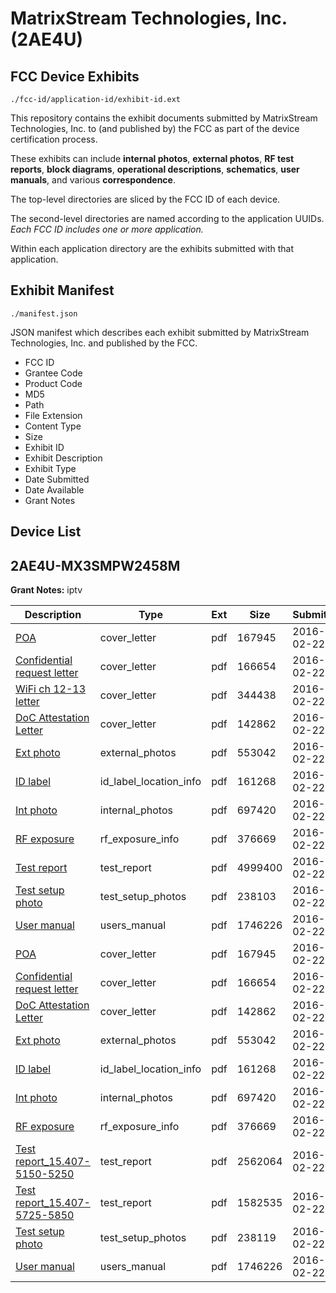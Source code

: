 # MatrixStream Technologies, Inc. (2AE4U)
## FCC Device Exhibits

```
./fcc-id/application-id/exhibit-id.ext
```

This repository contains the exhibit documents submitted by MatrixStream Technologies, Inc. to (and published by) the FCC as part of the device certification process.

These exhibits can include **internal photos**, **external photos**, **RF test reports**, **block diagrams**, **operational descriptions**, **schematics**, **user manuals**, and various **correspondence**.

The top-level directories are sliced by the FCC ID of each device.

The second-level directories are named according to the application UUIDs. *Each FCC ID includes one or more application.*

Within each application directory are the exhibits submitted with that application. 

## Exhibit Manifest

```
./manifest.json
```

JSON manifest which describes each exhibit submitted by MatrixStream Technologies, Inc. and published by the FCC.

- FCC ID
- Grantee Code
- Product Code
- MD5
- Path
- File Extension
- Content Type
- Size
- Exhibit ID
- Exhibit Description
- Exhibit Type
- Date Submitted
- Date Available
- Grant Notes

## Device List
## 2AE4U-MX3SMPW2458M
**Grant Notes:** iptv

| Description | Type | Ext | Size | Submitted | Available |
| ----------- | ---- | --- | ---- | --------- | --------- |
| [POA](2AE4U-MX3SMPW2458M/f3606b918d0e241b8bc03a9a276471ce/2908223.pdf) | cover_letter | pdf | 167945 | 2016-02-22 | 2016-02-23 |
| [Confidential request letter](2AE4U-MX3SMPW2458M/f3606b918d0e241b8bc03a9a276471ce/2908224.pdf) | cover_letter | pdf | 166654 | 2016-02-22 | 2016-02-23 |
| [WiFi ch 12-13 letter](2AE4U-MX3SMPW2458M/f3606b918d0e241b8bc03a9a276471ce/2908225.pdf) | cover_letter | pdf | 344438 | 2016-02-22 | 2016-02-23 |
| [DoC Attestation Letter](2AE4U-MX3SMPW2458M/f3606b918d0e241b8bc03a9a276471ce/2908226.pdf) | cover_letter | pdf | 142862 | 2016-02-22 | 2016-02-23 |
| [Ext photo](2AE4U-MX3SMPW2458M/f3606b918d0e241b8bc03a9a276471ce/2908230.pdf) | external_photos | pdf | 553042 | 2016-02-22 | 2016-02-23 |
| [ID label](2AE4U-MX3SMPW2458M/f3606b918d0e241b8bc03a9a276471ce/2908232.pdf) | id_label_location_info | pdf | 161268 | 2016-02-22 | 2016-02-23 |
| [Int photo](2AE4U-MX3SMPW2458M/f3606b918d0e241b8bc03a9a276471ce/2908231.pdf) | internal_photos | pdf | 697420 | 2016-02-22 | 2016-02-23 |
| [RF exposure](2AE4U-MX3SMPW2458M/f3606b918d0e241b8bc03a9a276471ce/2908227.pdf) | rf_exposure_info | pdf | 376669 | 2016-02-22 | 2016-02-23 |
| [Test report](2AE4U-MX3SMPW2458M/f3606b918d0e241b8bc03a9a276471ce/2908228.pdf) | test_report | pdf | 4999400 | 2016-02-22 | 2016-02-23 |
| [Test setup photo](2AE4U-MX3SMPW2458M/f3606b918d0e241b8bc03a9a276471ce/2908229.pdf) | test_setup_photos | pdf | 238103 | 2016-02-22 | 2016-02-23 |
| [User manual](2AE4U-MX3SMPW2458M/f3606b918d0e241b8bc03a9a276471ce/2908247.pdf) | users_manual | pdf | 1746226 | 2016-02-22 | 2016-02-23 |
| [POA](2AE4U-MX3SMPW2458M/c7ac46ca8794e0cbff7d6f0de68ca7a6/2908223.pdf) | cover_letter | pdf | 167945 | 2016-02-22 | 2016-02-23 |
| [Confidential request letter](2AE4U-MX3SMPW2458M/c7ac46ca8794e0cbff7d6f0de68ca7a6/2908224.pdf) | cover_letter | pdf | 166654 | 2016-02-22 | 2016-02-23 |
| [DoC Attestation Letter](2AE4U-MX3SMPW2458M/c7ac46ca8794e0cbff7d6f0de68ca7a6/2908226.pdf) | cover_letter | pdf | 142862 | 2016-02-22 | 2016-02-23 |
| [Ext photo](2AE4U-MX3SMPW2458M/c7ac46ca8794e0cbff7d6f0de68ca7a6/2908230.pdf) | external_photos | pdf | 553042 | 2016-02-22 | 2016-02-23 |
| [ID label](2AE4U-MX3SMPW2458M/c7ac46ca8794e0cbff7d6f0de68ca7a6/2908232.pdf) | id_label_location_info | pdf | 161268 | 2016-02-22 | 2016-02-23 |
| [Int photo](2AE4U-MX3SMPW2458M/c7ac46ca8794e0cbff7d6f0de68ca7a6/2908231.pdf) | internal_photos | pdf | 697420 | 2016-02-22 | 2016-02-23 |
| [RF exposure](2AE4U-MX3SMPW2458M/c7ac46ca8794e0cbff7d6f0de68ca7a6/2908227.pdf) | rf_exposure_info | pdf | 376669 | 2016-02-22 | 2016-02-23 |
| [Test report_15.407-5150-5250](2AE4U-MX3SMPW2458M/c7ac46ca8794e0cbff7d6f0de68ca7a6/2908241.pdf) | test_report | pdf | 2562064 | 2016-02-22 | 2016-02-23 |
| [Test report_15.407-5725-5850](2AE4U-MX3SMPW2458M/c7ac46ca8794e0cbff7d6f0de68ca7a6/2908242.pdf) | test_report | pdf | 1582535 | 2016-02-22 | 2016-02-23 |
| [Test setup photo](2AE4U-MX3SMPW2458M/c7ac46ca8794e0cbff7d6f0de68ca7a6/2908243.pdf) | test_setup_photos | pdf | 238119 | 2016-02-22 | 2016-02-23 |
| [User manual](2AE4U-MX3SMPW2458M/c7ac46ca8794e0cbff7d6f0de68ca7a6/2908247.pdf) | users_manual | pdf | 1746226 | 2016-02-22 | 2016-02-23 |
